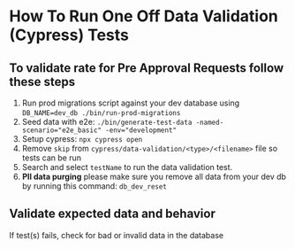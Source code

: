 # How To Run One Off Data Validation (Cypress) Tests

## To validate rate for Pre Approval Requests follow these steps

1. Run prod migrations script against your dev database using ```DB_NAME=dev_db ./bin/run-prod-migrations```
2. Seed data with e2e: ```./bin/generate-test-data -named-scenario="e2e_basic" -env="development"```
3. Setup cypress: ```npx cypress open```
4. Remove ```skip``` from ```cypress/data-validation/<type>/<filename>``` file so tests can be run
5. Search and select ```testName``` to run the data validation test.
6. **PII data purging** please make sure you remove all data from your dev db by running this command: ```db_dev_reset```

## Validate expected data and behavior

If test(s) fails, check for bad or invalid data in the database